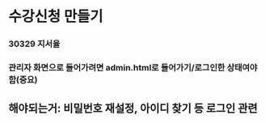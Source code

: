 # 수강신청 만들기
### 30329 지서율

### 관리자 화면으로 들어가려면 admin.html로 들어가기/로그인한 상태여야함(중요)

## 해야되는거: 비밀번호 재설정, 아이디 찾기 등 로그인 관련